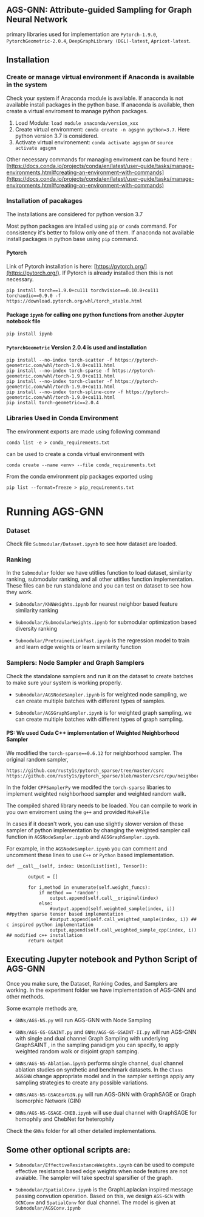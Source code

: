 
## AGS-GNN: Attribute-guided Sampling for Graph Neural Network

primary libraries used for implementation are `Pytorch-1.9.0`, `PytorchGeometric-2.0.4`, `DeepGraphLibrary (DGL)-latest`, `Apricot-latest`.


## Installation

### Create or manage virtual environment if Anaconda is available in the system
Check your system if Anaconda module is available. If anaconda is not available install packages in the python base. If anaconda is available, then create a virtual enviroment to manage python packages.  

1. Load Module: ```load module anaconda/version_xxx```
2. Create virtual environment: ```conda create -n agsgnn python=3.7```. Here python version 3.7 is considered.
3. Activate virtual environement: ```conda activate agsgnn``` or ```source activate agsgnn```

Other necessary commands for managing enviroment can be found here : [https://docs.conda.io/projects/conda/en/latest/user-guide/tasks/manage-environments.html#creating-an-environment-with-commands](https://docs.conda.io/projects/conda/en/latest/user-guide/tasks/manage-environments.html#creating-an-environment-with-commands)

### Installation of pacakages
The installations are considered for python version 3.7

Most python packages are intalled using `pip` or `conda` command. For consistency it's better to follow only one of them. If anaconda not available install packages in python base using `pip` command.

#### Pytorch

Link of Pytorch installation is here: [https://pytorch.org/](https://pytorch.org/).
If Pytorch is already installed then this is not necessary.

```
pip install torch==1.9.0+cu111 torchvision==0.10.0+cu111 torchaudio==0.9.0 -f https://download.pytorch.org/whl/torch_stable.html
```

#### Package `ipynb` for calling one python functions from another Jupyter notebook file

```pip install ipynb```

#### `PytorchGeometric` Version 2.0.4 is used and installation


```
pip install --no-index torch-scatter -f https://pytorch-geometric.com/whl/torch-1.9.0+cu111.html
pip install --no-index torch-sparse -f https://pytorch-geometric.com/whl/torch-1.9.0+cu111.html
pip install --no-index torch-cluster -f https://pytorch-geometric.com/whl/torch-1.9.0+cu111.html
pip install --no-index torch-spline-conv -f https://pytorch-geometric.com/whl/torch-1.9.0+cu111.html
pip install torch-geometric==2.0.4
```

### Libraries Used in Conda Environment

The environment exports are made using following command

```conda list -e > conda_requirements.txt```

can be used to create a conda virtual environment with

```conda create --name <env> --file conda_requirements.txt```

From the conda environment pip packages exported using

```pip list --format=freeze > pip_requirements.txt```



# Running AGS-GNN

### Dataset

Check file `Submodular/Dataset.ipynb` to see how dataset are loaded.

### Ranking

In the `Submodular` folder we have utitlies function to load dataset, similarity ranking, submodular ranking, and all other utitlies function implementation. These files can be run standalone and you can test on dataset to see how they work.

- `Submodular/KNNWeights.ipynb` for nearest neighbor based feature similarity ranking

- `Submodular/SubmodularWeights.ipynb` for submodular optimization based diversity ranking 


- `Submodular/PretrainedLinkFast.ipynb` is the regression model to train and learn edge weights or learn similarity function



### Samplers: Node Sampler and Graph Samplers

Check the standalone samplers and run it on the dataset to create batches to make sure your system is working properly.

- `Submodular/AGSNodeSampler.ipynb` is for weighted node sampling, we can create multiple batches with different types of samples.

- `Submodular/AGSGraphSampler.ipynb` is for weighted graph sampling, we can create multiple batches with different types of graph sampling.

#### PS: We used Cuda C++ implementation of Weighted Neighborhood Sampler 

We modified the `torch-sparse==0.6.12` for neighborhood sampler. The original random sampler,

```
https://github.com/rusty1s/pytorch_sparse/tree/master/csrc
https://github.com/rusty1s/pytorch_sparse/blob/master/csrc/cpu/neighbor_sample_cpu.cpp
```

In the folder `CPPSamplerPy` we modifed the `torch-sparse` libaries to implement weighted neighborhood sampler and weighted random walk.

The compiled shared library needs to be loaded. You can compile to work in you own enviroment using the `g++` and provided `MakeFile`

In cases if it doesn't work, you can use slightly slower version of these sampler of python implementation by changing the weighted sampler call function in `AGSNodeSampler.ipynb` and `AGSGraphSampler.ipynb`.

For example, in the `AGSNodeSampler.ipynb` you can comment and uncomment these lines to use `C++` or `Python` based implementation.

```
def __call__(self, index: Union[List[int], Tensor]):
        
        output = []
    
        for i,method in enumerate(self.weight_funcs):
            if method == 'random':
                output.append(self.call__original(index)
            else:
                #output.append(self.weighted_sample(index, i)) ##python sparse tensor based implementation
                #output.append(self.call_weighted_sample(index, i)) ## c inspired python implementation
                output.append(self.call_weighted_sample_cpp(index, i)) ## modified c++ installation 
        return output            
```


## Executing Jupyter notebook and Python Script of AGS-GNN

Once you make sure, the Dataset, Ranking Codes, and Samplers are working. In the experiment folder we have implementation of AGS-GNN and other methods. 

Some example methods are,

- `GNNs/AGS-NS.py` will run AGS-GNN with Node Sampling

- `GNNs/AGS-GS-GSAINT.py` and `GNNs/AGS-GS-GSAINT-II.py` will run AGS-GNN with single and dual channel Graph Sampling with underlying GraphSAINT , in the sampling paradigm you can specify, to apply weighted random walk or disjoint graph samping.

-  `GNNs/AGS-NS-Ablation.ipynb` performs single channel, dual channel ablation studies on synthetic and benchmark datasets. In the `Class AGSGNN` change appropriate model and in the sampler settings apply any sampling strategies to create any possible variations.


- `GNNs/AGS-NS-GSAGEorGIN.py` will run AGS-GNN with GraphSAGE or Graph Isomorphic Network (GIN)

-  `GNNs/AGS-NS-GSAGE-CHEB.ipynb` will use dual channel with GraphSAGE for homophily and ChebNet for heterophily


Check the `GNNs` folder for all other detailed implementations.



## Some other optional scripts are:

- `Submodular/EffectiveResistanceWeights.ipynb` can be used to compute effective resistance based edge weights when node features are not avaiable. The sampler will take spectral sparsifier of the graph.

- `Submodular/SpatialConv.ipynb` is the GraphLaplacian inspired message passing convution operation. Based on this, we design `AGS-GCN` with `GCNConv` and `SpatialConv` for dual channel. The model is given at `Submodular/AGSConv.ipynb`





